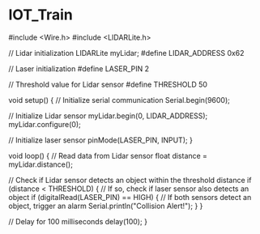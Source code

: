 # IOT_Train

#include <Wire.h>
#include <LIDARLite.h>

// Lidar initialization
LIDARLite myLidar;
#define LIDAR_ADDRESS 0x62

// Laser initialization
#define LASER_PIN 2

// Threshold value for Lidar sensor
#define THRESHOLD 50

void setup() {
  // Initialize serial communication
  Serial.begin(9600);

  // Initialize Lidar sensor
  myLidar.begin(0, LIDAR_ADDRESS);
  myLidar.configure(0);

  // Initialize laser sensor
  pinMode(LASER_PIN, INPUT);
}

void loop() {
  // Read data from Lidar sensor
  float distance = myLidar.distance();

  // Check if Lidar sensor detects an object within the threshold distance
  if (distance < THRESHOLD) {
    // If so, check if laser sensor also detects an object
    if (digitalRead(LASER_PIN) == HIGH) {
      // If both sensors detect an object, trigger an alarm
      Serial.println("Collision Alert!");
    }
  }

  // Delay for 100 milliseconds
  delay(100);
}
